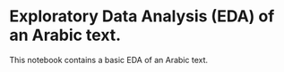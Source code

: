 # Exploratory Data Analysis (EDA) of an Arabic text.

This notebook contains a basic EDA of an Arabic text.

